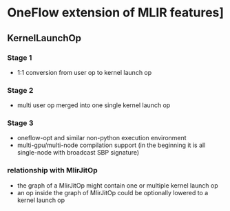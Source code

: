# OneFlow extension of MLIR features]

## KernelLaunchOp

### Stage 1

- 1:1 conversion from user op to kernel launch op

### Stage 2

- multi user op merged into one single kernel launch op

### Stage 3

- oneflow-opt and similar non-python execution environment
- multi-gpu/multi-node compilation support (in the beginning it is all single-node with broadcast SBP signature)

### relationship with MlirJitOp

- the graph of a MlirJitOp might contain one or multiple kernel launch op
- an op inside the graph of MlirJitOp could be optionally lowered to a kernel launch op
